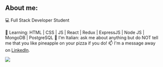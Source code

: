 ## About me:

💻 Full Stack Developer Student<br/>
<br/>🌱 Learning: HTML | CSS | JS | React | Redux | ExpressJS | Node JS | MongoDB | PostgreSQL
🍕 I'm Italian: ask me about anything but do NOT tell me that you like pineapple on your pizza if you do!
📫 I'm a message away on [LinkedIn](https://www.linkedin.com/in/dianaberte).


[![](https://visitcount.itsvg.in/api?id=DianaBerte&label=Profile%20Views&color=12&icon=0&pretty=false)](https://visitcount.itsvg.in)


<!--
**DianaBerte/DianaBerte** is a ✨ _special_ ✨ repository because its `README.md` (this file) appears on your GitHub profile.

Here are some ideas to get you started:

- 🔭 I’m currently working on ...
- 🌱 I’m currently learning ...
- 👯 I’m looking to collaborate on ...
- 🤔 I’m looking for help with ...
- 💬 Ask me about ...
- 📫 How to reach me: ...
- 😄 Pronouns: ...
- ⚡ Fun fact: ...
-->
